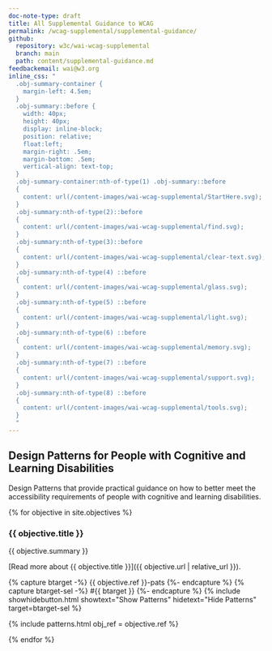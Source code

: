 ```yaml
---
doc-note-type: draft
title: All Supplemental Guidance to WCAG
permalink: /wcag-supplemental/supplemental-guidance/
github: 
  repository: w3c/wai-wcag-supplemental
  branch: main
  path: content/supplemental-guidance.md
feedbackemail: wai@w3.org
inline_css: "
  .obj-summary-container {
    margin-left: 4.5em;
  }
  .obj-summary::before {
    width: 40px;
    height: 40px;
    display: inline-block;
    position: relative;
    float:left;   
    margin-right: .5em;
    margin-bottom: .5em;
    vertical-align: text-top;	
  }
  .obj-summary-container:nth-of-type(1) .obj-summary::before 
  {   
    content: url(/content-images/wai-wcag-supplemental/StartHere.svg);
  }
  .obj-summary:nth-of-type(2)::before 
  {   
    content: url(/content-images/wai-wcag-supplemental/find.svg);
  }
  .obj-summary:nth-of-type(3)::before 
  {   
    content: url(/content-images/wai-wcag-supplemental/clear-text.svg);
  }
  .obj-summary:nth-of-type(4) ::before 
  {   
    content: url(/content-images/wai-wcag-supplemental/glass.svg);
  }
  .obj-summary:nth-of-type(5) ::before 
  {   
    content: url(/content-images/wai-wcag-supplemental/light.svg);
  }
  .obj-summary:nth-of-type(6) ::before 
  {   
    content: url(/content-images/wai-wcag-supplemental/memory.svg);
  }
  .obj-summary:nth-of-type(7) ::before 
  {   
    content: url(/content-images/wai-wcag-supplemental/support.svg);
  }
  .obj-summary:nth-of-type(8) ::before 
  {   
    content: url(/content-images/wai-wcag-supplemental/tools.svg);
  }
  "
---
```


## Design Patterns for People with Cognitive and Learning Disabilities

Design Patterns that provide practical guidance on how to better meet the accessibility requirements of people with cognitive and learning disabilities. 

{% for objective in site.objectives %}

### {{ objective.title }}

{{ objective.summary }}

[Read more about {{ objective.title }}]({{ objective.url | relative_url }}).

{% capture btarget -%} {{ objective.ref }}-pats {%- endcapture %}
{% capture btarget-sel -%} #{{ btarget }} {%- endcapture %}
{% include showhidebutton.html 
           showtext="Show Patterns" 
           hidetext="Hide Patterns" 
           target=btarget-sel %}

<div id="{{ btarget }}">
{% include patterns.html obj_ref = objective.ref %}
</div>

{% endfor %}

